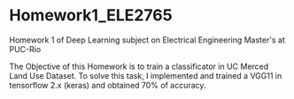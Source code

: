 # Homework1_ELE2765
Homework 1 of Deep Learning subject on Electrical Engineering Master's at PUC-Rio

The Objective of this Homework is to train a classificator in UC Merced Land Use Dataset. To solve this task, I implemented and trained a VGG11 in tensorflow 2.x (keras) and obtained 70% of accuracy.

